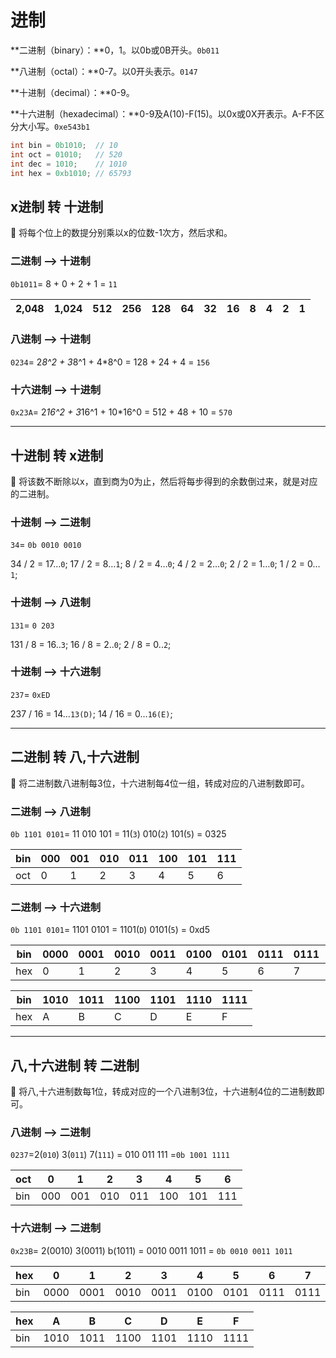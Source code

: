 # 进制

**二进制（binary）：**0，1。以0b或0B开头。`0b011`

**八进制（octal）：**0-7。以0开头表示。`0147`

**十进制（decimal）：**0-9。

**十六进制（hexadecimal）：**0-9及A(10)-F(15)。以0x或0X开表示。A-F不区分大小写。`0xe543b1`

```java
int bin = 0b1010;  // 10
int oct = 01010;   // 520
int dec = 1010;    // 1010
int hex = 0xb1010; // 65793
```

## x进制 转 十进制

<aside>
📌 将每个位上的数提分别乘以x的位数-1次方，然后求和。

</aside>

### 二进制 —> 十进制

`0b1011`= 8 + 0 + 2 + 1 = `11`

| 2,048 | 1,024 | 512 | 256 | 128 | 64 | 32 | 16 | 8 | 4 | 2 | 1 |
| --- | --- | --- | --- | --- | --- | --- | --- | --- | --- | --- | --- |

### 八进制 —> 十进制

`0234`= 2*8^2 + 3*8^1 + 4*8^0 = 128 + 24 + 4 = `156`

### 十六进制 —> 十进制

`0x23A`= 2*16^2 + 3*16^1 + 10*16^0 = 512 + 48 + 10 = `570`

---

## 十进制 转 x进制

<aside>
📌 将该数不断除以x，直到商为0为止，然后将每步得到的余数倒过来，就是对应的二进制。

</aside>

### 十进制 —> 二进制

`34`= `0b 0010 0010`

34 / 2 = 17…`0`;  17 / 2 = 8…`1`;  8 / 2 = 4…`0`;  4 / 2 = 2…`0`;  2 / 2 = 1…`0`;  1 / 2 = 0…`1`;

### 十进制 —> 八进制

`131`= `0 203`

131 / 8 = 16..`3`;  16 /  8 = 2..`0`;  2 / 8 = 0..`2`;  

### 十进制 —> 十六进制

`237`= `0xED`

237 / 16 = 14…`13(D)`;  14 / 16 = 0…`16(E)`;

---

## 二进制 转 八,十六进制

<aside>
📌 将二进制数八进制每3位，十六进制每4位一组，转成对应的八进制数即可。

</aside>

### 二进制 —> 八进制

`0b 1101 0101`= 11 010 101 = 11(`3`) 010(`2`) 101(`5`) = 0325

| bin | 000 | 001 | 010 | 011 | 100 | 101 | 111 |
| --- | --- | --- | --- | --- | --- | --- | --- |
| oct | 0 | 1 | 2 | 3 | 4 | 5 | 6 |

### 二进制 —> 十六进制

`0b 1101 0101`= 1101 0101 = 1101(`D`) 0101(`5`) = 0xd5

| bin | 0000 | 0001 | 0010 | 0011 | 0100 | 0101 | 0111 | 0111 | 1000 | 1001 |
| --- | --- | --- | --- | --- | --- | --- | --- | --- | --- | --- |
| hex | 0 | 1 | 2 | 3 | 4 | 5 | 6 | 7 | 8 | 9 |

| bin | 1010 | 1011 | 1100 | 1101 | 1110 | 1111 |
| --- | --- | --- | --- | --- | --- | --- |
| hex | A | B | C | D | E | F |

---

## 八,十六进制 转 二进制

<aside>
📌 将八,十六进制数每1位，转成对应的一个八进制3位，十六进制4位的二进制数即可。

</aside>

### 八进制 —> 二进制

`0237`=2(`010`) 3(`011`) 7(`111`) = 010 011 111 =`0b 1001 1111`

| oct | 0 | 1 | 2 | 3 | 4 | 5 | 6 |
| --- | --- | --- | --- | --- | --- | --- | --- |
| bin | 000 | 001 | 010 | 011 | 100 | 101 | 111 |

### 十六进制 —> 二进制

`0x23B`= 2(0010) 3(0011) b(1011) = 0010 0011 1011 = `0b 0010 0011 1011`

| hex | 0 | 1 | 2 | 3 | 4 | 5 | 6 | 7 | 8 | 9 |
| --- | --- | --- | --- | --- | --- | --- | --- | --- | --- | --- |
| bin | 0000 | 0001 | 0010 | 0011 | 0100 | 0101 | 0111 | 0111 | 1000 | 1001 |

| hex | A | B | C | D | E | F |
| --- | --- | --- | --- | --- | --- | --- |
| bin | 1010 | 1011 | 1100 | 1101 | 1110 | 1111 |